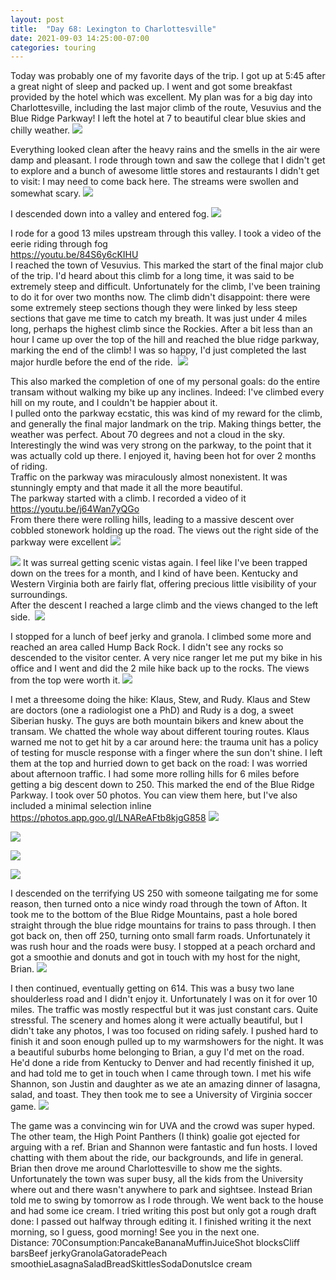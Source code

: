 ```yaml
---
layout: post
title:  "Day 68: Lexington to Charlottesville"
date: 2021-09-03 14:25:00-07:00
categories: touring
---
```

  
Today was probably one of my favorite days of the trip. I got up at 5:45 after a great night of sleep and packed up. I went and got some breakfast provided by the hotel which was excellent. My plan was for a big day into Charlottesville, including the last major climb of the route, Vesuvius and the Blue Ridge Parkway! I left the hotel at 7 to beautiful clear blue skies and chilly weather.
[![](/assets/1630676888601183-0.png)](/assets/1630676888601183-0.png)
  
Everything looked clean after the heavy rains and the smells in the air were damp and pleasant. I rode through town and saw the college that I didn't get to explore and a bunch of awesome little stores and restaurants I didn't get to visit: I may need to come back here. The streams were swollen and somewhat scary.
[![](/assets/1630676886855282-1.png)](/assets/1630676886855282-1.png)
  
I descended down into a valley and entered fog.
[![](/assets/1630676885115123-2.png)](/assets/1630676885115123-2.png)
  
I rode for a good 13 miles upstream through this valley. I took a video of the eerie riding through fog  
<https://youtu.be/84S6y6cKIHU>  
I reached the town of Vesuvius. This marked the start of the final major club of the trip. I'd heard about this climb for a long time, it was said to be extremely steep and difficult. Unfortunately for the climb, I've been training to do it for over two months now. The climb didn't disappoint: there were some extremely steep sections though they were linked by less steep sections that gave me time to catch my breath. It was just under 4 miles long, perhaps the highest climb since the Rockies. After a bit less than an hour I came up over the top of the hill and reached the blue ridge parkway, marking the end of the climb! I was so happy, I'd just completed the last major hurdle before the end of the ride. 
[![](/assets/1630676882938411-3.png)](/assets/1630676882938411-3.png)
  
This also marked the completion of one of my personal goals: do the entire transam without walking my bike up any inclines. Indeed: I've climbed every hill on my route, and I couldn't be happier about it.   
I pulled onto the parkway ecstatic, this was kind of my reward for the climb, and generally the final major landmark on the trip. Making things better, the weather was perfect. About 70 degrees and not a cloud in the sky. Interestingly the wind was very strong on the parkway, to the point that it was actually cold up there. I enjoyed it, having been hot for over 2 months of riding.  
Traffic on the parkway was miraculously almost nonexistent. It was stunningly empty and that made it all the more beautiful.  
The parkway started with a climb. I recorded a video of it  
<https://youtu.be/j64Wan7yQGo>  
From there there were rolling hills, leading to a massive descent over cobbled stonework holding up the road. The views out the right side of the parkway were excellent
[![](/assets/1630676880630212-4.png)](/assets/1630676880630212-4.png)

[![](/assets/1630676878457914-5.png)](/assets/1630676878457914-5.png)
It was surreal getting scenic vistas again. I feel like I've been trapped down on the trees for a month, and I kind of have been. Kentucky and Western Virginia both are fairly flat, offering precious little visibility of your surroundings.   
After the descent I reached a large climb and the views changed to the left side. 
[![](/assets/1630676875875535-6.png)](/assets/1630676875875535-6.png)
  
I stopped for a lunch of beef jerky and granola. I climbed some more and reached an area called Hump Back Rock. I didn't see any rocks so descended to the visitor center. A very nice ranger let me put my bike in his office and I went and did the 2 mile hike back up to the rocks. The views from the top were worth it.
[![](/assets/1630676873518418-7.png)](/assets/1630676873518418-7.png)
  
I met a threesome doing the hike: Klaus, Stew, and Rudy. Klaus and Stew are doctors (one a radiologist one a PhD) and Rudy is a dog, a sweet Siberian husky. The guys are both mountain bikers and knew about the transam. We chatted the whole way about different touring routes. Klaus warned me not to get hit by a car around here: the trauma unit has a policy of testing for muscle response with a finger where the sun don't shine. I left them at the top and hurried down to get back on the road: I was worried about afternoon traffic. I had some more rolling hills for 6 miles before getting a big descent down to 250. This marked the end of the Blue Ridge Parkway. I took over 50 photos. You can view them here, but I've also included a minimal selection inline  
<https://photos.app.goo.gl/LNAReAFtb8kjgG858>
[![](/assets/1630704029391745-1.png)](/assets/1630704029391745-1.png)

[![](/assets/1630704021698780-2.png)](/assets/1630704021698780-2.png)

[![](/assets/1630704011186476-3.png)](/assets/1630704011186476-3.png)

[![](/assets/1630704002769887-4.png)](/assets/1630704002769887-4.png)
  
I descended on the terrifying US 250 with someone tailgating me for some reason, then turned onto a nice windy road through the town of Afton. It took me to the bottom of the Blue Ridge Mountains, past a hole bored straight through the blue ridge mountains for trains to pass through. I then got back on, then off 250, turning onto small farm roads. Unfortunately it was rush hour and the roads were busy. I stopped at a peach orchard and got a smoothie and donuts and got in touch with my host for the night, Brian.
[![](/assets/1630704343211106-0.png)](/assets/1630704343211106-0.png)
  
I then continued, eventually getting on 614. This was a busy two lane shoulderless road and I didn't enjoy it. Unfortunately I was on it for over 10 miles. The traffic was mostly respectful but it was just constant cars. Quite stressful. The scenery and homes along it were actually beautiful, but I didn't take any photos, I was too focused on riding safely. I pushed hard to finish it and soon enough pulled up to my warmshowers for the night. It was a beautiful suburbs home belonging to Brian, a guy I'd met on the road. He'd done a ride from Kentucky to Denver and had recently finished it up, and had told me to get in touch when I came through town. I met his wife Shannon, son Justin and daughter as we ate an amazing dinner of lasagna, salad, and toast. They then took me to see a University of Virginia soccer game.
[![](/assets/1630676870629416-8.png)](/assets/1630676870629416-8.png)
  
The game was a convincing win for UVA and the crowd was super hyped. The other team, the High Point Panthers (I think) goalie got ejected for arguing with a ref. Brian and Shannon were fantastic and fun hosts. I loved chatting with them about the ride, our backgrounds, and life in general. Brian then drove me around Charlottesville to show me the sights. Unfortunately the town was super busy, all the kids from the University where out and there wasn't anywhere to park and sightsee. Instead Brian told me to swing by tomorrow as I rode through. We went back to the house and had some ice cream. I tried writing this post but only got a rough draft done: I passed out halfway through editing it. I finished writing it the next morning, so I guess, good morning! See you in the next one.   
Distance: 70Consumption:PancakeBananaMuffinJuiceShot blocksCliff barsBeef jerkyGranolaGatoradePeach smoothieLasagnaSaladBreadSkittlesSodaDonutsIce cream
